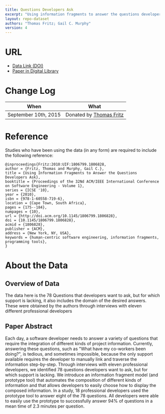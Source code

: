 ```yaml
---
title: Questions Developers Ask
excerpt: "Using information fragments to answer the questions developers ask"
layout: repo-dataset
authors: "Thomas Fritz; Gail C. Murphy"
version: 4
---
```


# URL

* [Data Link (DOI)](https://doi.org/10.5281/zenodo.579766)
* [Paper in Digital Library](http://dl.acm.org/citation.cfm?id=1806828)

# Change Log

When | What
---- | ----
 September 10th, 2015| Donated by [Thomas Fritz](mailto:fritzatifi.uzh.ch)

# Reference

Studies who have been using the data (in any form) are required to include the following reference:

```
@inproceedings{Fritz:2010:UIF:1806799.1806828,
author = {Fritz, Thomas and Murphy, Gail C.},
title = {Using Information Fragments to Answer the Questions Developers Ask},
booktitle = {Proceedings of the 32Nd ACM/IEEE International Conference on Software Engineering - Volume 1},
series = {ICSE '10},
year = {2010},
isbn = {978-1-60558-719-6},
location = {Cape Town, South Africa},
pages = {175--184},
numpages = {10},
url = {http://doi.acm.org/10.1145/1806799.1806828},
doi = {10.1145/1806799.1806828},
acmid = {1806828},
publisher = {ACM},
address = {New York, NY, USA},
keywords = {human-centric software engineering, information fragments, programming tools},
}
```

# About the Data

## Overview of Data

The data here is the 78 Questions that developers want to ask, but for which support is lacking, it also includes the domain of the desired answers. These were obtained by the authors through interviews with eleven different professional developers

## Paper Abstract

Each day, a software developer needs to answer a variety of questions that require the integration of different kinds of project information. Currently, answering these questions, such as "What have my co-workers been doing?", is tedious, and sometimes impossible, because the only support available requires the developer to manually link and traverse the information step-by-step. Through interviews with eleven professional developers, we identified 78 questions developers want to ask, but for which support is lacking. We introduce an information fragment model (and prototype tool) that automates the composition of different kinds of information and that allows developers to easily choose how to display the composed information. In a study, 18 professional developers used the prototype tool to answer eight of the 78 questions. All developers were able to easily use the prototype to successfully answer 94% of questions in a mean time of 2.3 minutes per question.

